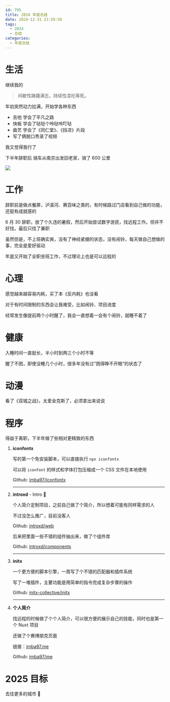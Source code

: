 ```yaml
---
id: 795
title: 2024 年度总结
date: 2024-12-31 23:59:59
tags:
  - 2024
  - 总结
categories:
  - 年度总结
---
```


# 生活

继续我的

> 间歇性踌躇满志，持续性混吃等死。

年初突然动力拉满，开始学各种东西

- 吉他 学会了平凡之路
- 快板 学会了哒哒个呤哒呤叮哒
- 曲艺 学会了《同仁堂》、《挡凉》片段
- 写了俩脱口秀录了视频

我又觉得我行了

下半年辞职后 <span icon i-ic-round-directions-bike text-primary></span> 骑车从南京出发回老家，骑了 600 公里

![](https://imba97.cn/uploads/2024/12/report-2024-1.jpg)

# 工作

辞职前是做点餐屏，泸溪河、赛百味之类的，有时候路过门店看到自己做的功能，还挺有成就感的

6 月 30 辞职，放了个久违的暑假，然后开始尝试数字游民，找远程工作。但并不好找，最后只找了兼职

虽然但是，不上班确实爽，没有了神经紧绷的状态，没有闹铃，每天做自己想做的事，完全是爱好驱动

年底又开始了全职坐班工作，不过理论上也是可以远程的

# 心理

感觉越来越容易内耗，买了本《反内耗》也没看

对于有时间限制的东西会让我难受，比如闹铃、项目进度

经常发生像提前两个小时醒了，我会一直想着一会有个闹铃，就睡不着了

# 健康

入睡时间一直挺长，半小时到两三个小时不等

醒了不困，即使没睡几个小时，很多年没有过”困得睁不开眼“的状态了

# 动漫

看了《双城之战》，太爱金克斯了，必须拿出来说说

# 程序

得益于离职，下半年做了些相对更精致的东西

1. **iconfontx**

   写的第一个免安装脚本，可以直接执行 `npx iconfontx`

   可以将 `iconfont` 的样式和字体打包压缩成一个 CSS 文件在本地使用

   <span icon i-mdi-github></span> Github: [imba97/iconfontx](https://github.com/imba97/iconfontx)

   ---

2. **introxd** - Intro 🤣

   个人简介定制项目，之前自己做了个简介，所以想着可能有同样需求的人

   不过没怎么推广，目前没客人

   <span icon i-mdi-github></span> Github: [introxd/web](https://github.com/introxd/web)

   后来把里面一些不错的组件抽出来，做了个组件库

   <span icon i-mdi-github></span> Github: [introxd/components](https://github.com/introxd/components)

   ---

3. **initx**

   一个更方便的脚本引擎，一周写了个不错的匹配器和插件系统

   写了一堆插件，主要功能是用简单的指令完成复杂步骤的操作

   <span icon i-mdi-github></span> Github: [initx-collective/initx](https://github.com/initx-collective/initx)

   ---

4. **个人简介**

   找远程的时候做了个个人简介，可以很方便的展示自己的技能，同时也是第一个 Nuxt 项目

   还做了个赛博朋克页面

   <span icon i-material-symbols-light-link></span> 链接：[imba97.me](https://imba97.me)

   <span icon i-mdi-github></span> Github: [imba97/me](https://github.com/imba97/me)

# 2025 目标

去往更多的城市 💪
